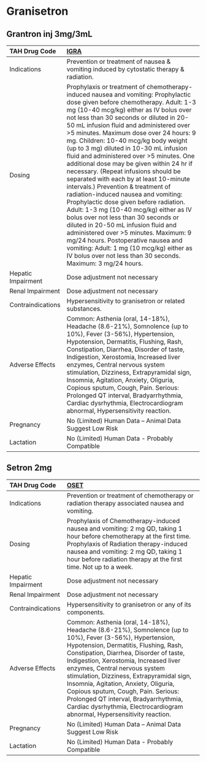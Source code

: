 # Granisetron

## Grantron inj 3mg/3mL

| TAH Drug Code      | [IGRA](https://www.tahsda.org.tw/drugs/hissearch.php?drug_code=IGRA)                                                                                                                                                                                                                                                                                                                                                                                                                                                                                                                                                                                                                                                                                                                                                                                                                                                                                                                                        |
|:-------------------|:------------------------------------------------------------------------------------------------------------------------------------------------------------------------------------------------------------------------------------------------------------------------------------------------------------------------------------------------------------------------------------------------------------------------------------------------------------------------------------------------------------------------------------------------------------------------------------------------------------------------------------------------------------------------------------------------------------------------------------------------------------------------------------------------------------------------------------------------------------------------------------------------------------------------------------------------------------------------------------------------------------|
| Indications        | Prevention or treatment of nausea & vomiting induced by cytostatic therapy & radiation.                                                                                                                                                                                                                                                                                                                                                                                                                                                                                                                                                                                                                                                                                                                                                                                                                                                                                                                     |
| Dosing             | Prophylaxis or treatment of chemotherapy-induced nausea and vomiting: Prophylactic dose given before chemotherapy. Adult: 1-3 mg (10-40 mcg/kg) either as IV bolus over not less than 30 seconds or diluted in 20-50 mL infusion fluid and administered over >5 minutes. Maximum dose over 24 hours: 9 mg. Children: 10-40 mcg/kg body weight (up to 3 mg) diluted in 10-30 mL infusion fluid and administered over >5 minutes. One additional dose may be given within 24 hr if necessary. (Repeat infusions should be separated with each by at least 10-minute intervals.) Prevention & treatment of radiation-induced nausea and vomiting: Prophylactic dose given before radiation. Adult: 1-3 mg (10-40 mcg/kg) either as IV bolus over not less than 30 seconds or diluted in 20-50 mL infusion fluid and administered over >5 minutes. Maximum: 9 mg/24 hours. Postoperative nausea and vomiting: Adult: 1 mg (10 mcg/kg) either as IV bolus over not less than 30 seconds. Maximum: 3 mg/24 hours. |
| Hepatic Impairment | Dose adjustment not necessary                                                                                                                                                                                                                                                                                                                                                                                                                                                                                                                                                                                                                                                                                                                                                                                                                                                                                                                                                                               |
| Renal Impairment   | Dose adjustment not necessary                                                                                                                                                                                                                                                                                                                                                                                                                                                                                                                                                                                                                                                                                                                                                                                                                                                                                                                                                                               |
| Contraindications  | Hypersensitivity to granisetron or related substances.                                                                                                                                                                                                                                                                                                                                                                                                                                                                                                                                                                                                                                                                                                                                                                                                                                                                                                                                                      |
| Adverse Effects    | Common: Asthenia (oral, 14-18%), Headache (8.6-21%), Somnolence (up to 10%), Fever (3-56%), Hypertension, Hypotension, Dermatitis, Flushing, Rash, Constipation, Diarrhea, Disorder of taste, Indigestion, Xerostomia, Increased liver enzymes, Central nervous system stimulation, Dizziness, Extrapyramidal sign, Insomnia, Agitation, Anxiety, Oliguria, Copious sputum, Cough, Pain. Serious: Prolonged QT interval, Bradyarrhythmia, Cardiac dysrhythmia, Electrocardiogram abnormal, Hypersensitivity reaction.                                                                                                                                                                                                                                                                                                                                                                                                                                                                                       |
| Pregnancy          | No (Limited) Human Data – Animal Data Suggest Low Risk                                                                                                                                                                                                                                                                                                                                                                                                                                                                                                                                                                                                                                                                                                                                                                                                                                                                                                                                                      |
| Lactation          | No (Limited) Human Data - Probably Compatible                                                                                                                                                                                                                                                                                                                                                                                                                                                                                                                                                                                                                                                                                                                                                                                                                                                                                                                                                               |

## Setron 2mg

| TAH Drug Code      | [OSET](https://www.tahsda.org.tw/drugs/hissearch.php?drug_code=OSET)                                                                                                                                                                                                                                                                                                                                                                                                                                                  |
|:-------------------|:----------------------------------------------------------------------------------------------------------------------------------------------------------------------------------------------------------------------------------------------------------------------------------------------------------------------------------------------------------------------------------------------------------------------------------------------------------------------------------------------------------------------|
| Indications        | Prevention or treatment of chemotherapy or radiation therapy associated nausea and vomiting.                                                                                                                                                                                                                                                                                                                                                                                                                          |
| Dosing             | Prophylaxis of Chemotherapy-induced nausea and vomiting: 2 mg QD, taking 1 hour before chemotherapy at the first time. Prophylaxis of Radiation therapy-induced nausea and vomiting: 2 mg QD, taking 1 hour before radiation therapy at the first time. Not up to a week.                                                                                                                                                                                                                                             |
| Hepatic Impairment | Dose adjustment not necessary                                                                                                                                                                                                                                                                                                                                                                                                                                                                                         |
| Renal Impairment   | Dose adjustment not necessary                                                                                                                                                                                                                                                                                                                                                                                                                                                                                         |
| Contraindications  | Hypersensitivity to granisetron or any of its components.                                                                                                                                                                                                                                                                                                                                                                                                                                                             |
| Adverse Effects    | Common: Asthenia (oral, 14-18%), Headache (8.6-21%), Somnolence (up to 10%), Fever (3-56%), Hypertension, Hypotension, Dermatitis, Flushing, Rash, Constipation, Diarrhea, Disorder of taste, Indigestion, Xerostomia, Increased liver enzymes, Central nervous system stimulation, Dizziness, Extrapyramidal sign, Insomnia, Agitation, Anxiety, Oliguria, Copious sputum, Cough, Pain. Serious: Prolonged QT interval, Bradyarrhythmia, Cardiac dysrhythmia, Electrocardiogram abnormal, Hypersensitivity reaction. |
| Pregnancy          | No (Limited) Human Data – Animal Data Suggest Low Risk                                                                                                                                                                                                                                                                                                                                                                                                                                                                |
| Lactation          | No (Limited) Human Data - Probably Compatible                                                                                                                                                                                                                                                                                                                                                                                                                                                                         |

